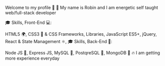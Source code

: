 Welcome to my profile 👋
💪 My name is Robin and I am energetic self taught web/full-stack developer

🎓 Skills, Front-End 💻:

HTML5 🌍,
CSS3 🍰 & CSS Frameworks, Libraries,
JavaScript ES5+,
jQuery,
React & State Management ⚛,
🎓 Skills, Back-End 📁:

Node JS 🌳,
Express JS,
MySQL 💽,
PostqreSQL 💽,
MongoDB 💽
🔥 I am getting more experience everyday
